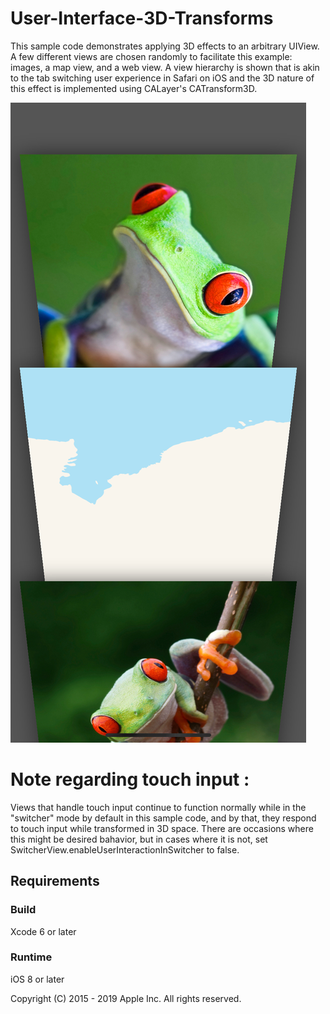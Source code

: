 # User-Interface-3D-Transforms

This sample code demonstrates applying 3D effects to an arbitrary UIView. A few different views are chosen randomly to facilitate this example: images, a map view, and a web view. A view hierarchy is shown that is akin to the tab switching user experience in Safari on iOS and the 3D nature of this effect is implemented using CALayer's CATransform3D.



![Image description](https://github.com/amoltdhage/User-Interface-3D-Transforms/blob/master/Simulator%20Screen%20Shot%20-%20iPhone%20XR%20-%202019-12-18%20at%2002.37.14.png)


# Note regarding touch input : 

Views that handle touch input continue to function normally while in the "switcher" mode by default in this sample code, and by that, they respond to touch input while transformed in 3D space. There are occasions where this might be desired bahavior, but in cases where it is not, set SwitcherView.enableUserInteractionInSwitcher to false.     

## Requirements

### Build

Xcode 6 or later 

### Runtime

iOS 8 or later 

Copyright (C) 2015 - 2019 Apple Inc. All rights reserved.
